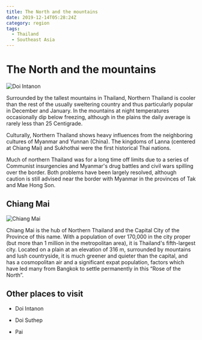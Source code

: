 ```yaml
---
title: The North and the mountains 
date: 2019-12-14T05:28:24Z
category: region
tags:
  - Thailand
  - Southeast Asia
---
```


# The North and the mountains

![Doi Intanon](https://upload.wikimedia.org/wikipedia/commons/thumb/1/17/Naphamethinidon%2C_Naphaphonphumisiri_near_summit_of_Doi_Inthanon.jpg/1024px-Naphamethinidon%2C_Naphaphonphumisiri_near_summit_of_Doi_Inthanon.jpg)

Surrounded by the tallest mountains in Thailand, Northern Thailand is cooler than the rest of the usually sweltering country and thus particularly popular in December and January. In the mountains at night temperatures occasionally dip below freezing, although in the plains the daily average is rarely less than 25 Centigrade.

Culturally, Northern Thailand shows heavy influences from the neighboring cultures of Myanmar and Yunnan (China). The kingdoms of Lanna (centered at Chiang Mai) and Sukhothai were the first historical Thai nations.

Much of northern Thailand was for a long time off limits due to a series of Communist insurgencies and Myanmar's drug battles and civil wars spilling over the border. Both problems have been largely resolved, although caution is still advised near the border with Myanmar in the provinces of Tak and Mae Hong Son.

## Chiang Mai
<WishWidget	country="TH"	city="Chiang Mai"	picture="https://wikitravel.org/upload/shared//4/46/Chiang_Mai_Banner.jpg" label="true"></WishWidget>

![Chiang Mai](https://wikitravel.org/upload/shared//4/46/Chiang_Mai_Banner.jpg)

Chiang Mai is the hub of Northern Thailand and the Capital City of the Province of this name. With a population of over 170,000 in the city proper (but more than 1 million in the metropolitan area), it is Thailand's fifth-largest city. Located on a plain at an elevation of 316 m, surrounded by mountains and lush countryside, it is much greener and quieter than the capital, and has a cosmopolitan air and a significant expat population, factors which have led many from Bangkok to settle permanently in this “Rose of the North”.

## Other places to visit

- Doi Intanon <WishWidget	country="TH" city="Chiang Mai" activity="Doi Intanon"></WishWidget>

- Doi Suthep <WishWidget country="TH"	city="Chiang Mai"	activity="Doi Suthep"></WishWidget>

- Pai <WishWidget	country="TH"	city="Pai"	picture="https://wikitravel.org/upload/shared//thumb/e/ec/Huai_Nam_Dang_National_Park.jpg/300px-Huai_Nam_Dang_National_Park.jpg"></WishWidget>
